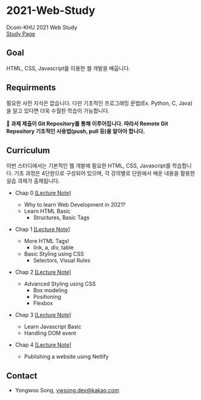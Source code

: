 # 2021-Web-Study

Dcom-KHU 2021 Web Study  
[Study Page](https://dcom-webstudy.netlify.app/)


## Goal

HTML, CSS, Javascript를 이용한 웹 개발을 배웁니다.

## Requirments

필요한 사전 지식은 없습니다. 다만 기초적인 프로그래밍 문법(Ex. Python, C, Java)을 알고 있다면 더욱 수월한 학습이 가능합니다.

**🚩 과제 제출이 Git Repository를 통해 이루어집니다. 따라서 Remote Git Repository 기초적인 사용법(push, pull 등)을 알아야 합니다.**

## Curriculum

이번 스터디에서는 기본적인 웹 개발에 필요한 HTML, CSS, Javascript를 학습합니다. 기초 과정은 4단원으로 구성되어 있으며, 각 강의별로 단원에서 배운 내용을 활용한 실습 과제가 출제됩니다.

- Chap 0 [[Lecture Note]](https://github.com/Dcom-KHU/2021-Web-Study/blob/main/lecture_note/Lecture0_OT.pdf)
  - Why to learn Web Development in 2021?
  - Learn HTML Basic
    - Structures, Basic Tags

- Chap 1 [[Lecture Note]](https://github.com/Dcom-KHU/2021-Web-Study/blob/main/lecture_note/%5BWS%5DLecture1.pdf)
  - More HTML Tags!
    - link, a, div, table
  - Basic Styling using CSS
    - Selectors, Visual Rules

- Chap 2 [[Lecture Note]](https://github.com/Dcom-KHU/2021-Web-Study/blob/main/lecture_note/%5BWS%5DLecture2.pdf)
  - Advanced Styling using CSS
    - Box modeling
    - Positioning
    - Flexbox  

- Chap 3 [[Lecture Note]](https://github.com/Dcom-KHU/2021-Web-Study/blob/main/lecture_note/%5BWS%5DLecture3.pdf)
  - Learn Javascript Basic
  - Handling DOM event

- Chap 4 [[Lecture Note]](https://github.com/Dcom-KHU/2021-Web-Study/blob/main/lecture_note/%5BWS%5DLecture4.pdf)
  - Publishing a website using Netlify

## Contact
- Yongwoo Song, ywsong.dev@kakao.com
